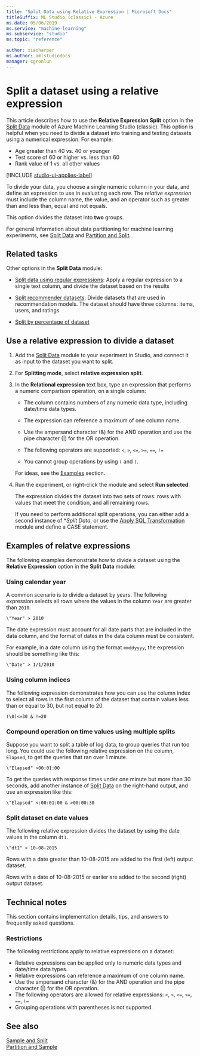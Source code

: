 ```yaml
---
title: "Split Data using Relative Expression | Microsoft Docs"
titleSuffix: ML Studio (classic) - Azure
ms.date: 05/06/2019
ms.service: "machine-learning"
ms.subservice: "studio"
ms.topic: "reference"

author: xiaoharper
ms.author: amlstudiodocs
manager: cgronlun
---
```

# Split a dataset using a relative expression

This article describes how to use the **Relative Expression Split** option in the [Split Data](split-data.md) module of Azure Machine Learning Studio (classic). This option is helpful when you need to divide a dataset into training and testing datasets using a numerical expression. For example:

+ Age greater than 40 vs. 40 or younger
+ Test score of 60 or higher vs. less than 60
+ Rank value of 1 vs. all other values

[!INCLUDE [studio-ui-applies-label](../includes/studio-ui-applies-label.md)]

To divide your data, you choose a single numeric column in your data, and define an expression to use in evaluating each row. The *relative expression* must include the column name, the value, and an operator such as greater than and less than, equal and not equals.

This option divides the dataset into **two** groups.

For general information about data partitioning for machine learning experiments, see [Split Data](split-data.md) and [Partition and Split](partition-and-sample.md). 

## Related tasks

Other options in the **Split Data** module:

+ [Split data using regular expressions](split-data-using-regular-expression.md): Apply a regular expression to  a single text column, and divide the dataset based on the results 

+ [Split recommender datasets](split-data-using-recommender-split.md): Divide datasets that are used in recommendation models. The dataset should have three columns: items, users, and ratings 

+ [Split by percentage of dataset](split-data-using-split-rows.md)

##  Use a relative expression to divide a dataset

1.  Add the [Split Data](split-data.md) module to your experiment in Studio, and connect it as input to the dataset you want to split.
  
2.  For **Splitting mode**, select **relative expression split**.
  
3. In the **Relational expression** text box, type an expression that performs a numeric comparison operation, on a single column:

    - The column contains numbers of any numeric data type, including date/time data types.

    - The expression can reference a maximum of one column name.

    - Use the ampersand character (&) for the AND operation and use the pipe character (|) for the OR operation.

    - The following operators are supported: `<`, `>`, `<=`, `>=`, `==`, `!=`

    - You cannot group operations by using `(` and `)`.

    For ideas, see the [Examples](#bkmk_RelativeExpressionExamples) section.

4. Run the experiment, or right-click the module and select **Run selected**.

    The expression divides the dataset into two sets of rows: rows with values that meet the condition, and all remaining rows.

    If you need to perform additional split operations, you can either add a second instance of **Split Data*, or use the [Apply SQL Transformation](apply-sql-transformation.md) module and define a CASE statement. 

## <a name="bkmk_RelativeExpressionExamples"></a> Examples of relatve expressions 

The following examples demonstrate how to divide a dataset using the **Relative Expression** option in the **Split Data** module:  

### Using calendar year

A common scenario is to divide a dataset by years. The following expression selects all rows where the values in the column `Year` are greater than `2010`.

```text
\"Year" > 2010
```

The date expression must account for all date parts that are included in the data column, and the format of dates in the data column must be consistent. 

For example, in a date column using the format `mmddyyyy`, the expression should be something like this:

```text
\"Date" > 1/1/2010
```

### Using column indices

The following expression demonstrates how you can use the column index to select all rows in the first column of the dataset that contain values less than or equal to 30, but not equal to 20.

```text
(\0)<=30 & !=20
```

### Compound operation on time values using multiple splits

Suppose you want to split a table of log data, to group queries that run too long. You could use the following relative expression on the column, `Elapsed`, to get the queries that ran over 1 minute.

```text
\"Elapsed" >00:01:00
```

To get the queries with response times under one minute but more than 30 seconds, add another instance of [Split Data](split-data.md) on the right-hand output, and use an expression like this:

```text
\"Elapsed" <:00:01:00 & >00:00:30
```

### Split dataset on date values

The following relative expression divides the dataset by using the date values in the column `dt1`.

```text
\"dt1" > 10-08-2015
```

Rows with a date greater than 10-08-2015 are added to the first (left) output dataset. 

Rows with a date of 10-08-2015 or earlier are added to the second (right) output dataset.  

## Technical notes

This section contains implementation details, tips, and answers to frequently asked questions.

### Restrictions

The following restrictions apply to relative expressions on a dataset:  

+ Relative expressions can be applied only to numeric data types and date/time data types.
+ Relative expressions can reference a maximum of one column name.
+ Use the ampersand character (&) for the AND operation and the pipe character (|) for the OR operation.
+ The following operators are allowed for relative expressions: `<`, `>`, `<=`, `>=`, `==`, `!=`
+ Grouping operations with parentheses is not supported.

 ## See also  
 
 [Sample and Split](data-transformation-sample-and-split.md)   
 [Partition and Sample](partition-and-sample.md)   
